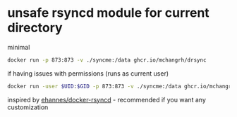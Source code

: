 # unsafe rsyncd module for current directory
minimal
```sh
docker run -p 873:873 -v ./syncme:/data ghcr.io/mchangrh/drsync
```
if having issues with permissions (runs as current user)
```sh
docker run -user $UID:$GID -p 873:873 -v ./syncme:/data ghcr.io/mchangrh/drsync
```

inspired by [ehannes/docker-rsyncd](https://github.com/ehannes/docker-rsyncd) - recommended if you want any customization
